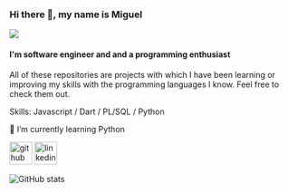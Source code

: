 ### Hi there 👋, my name is Miguel

![](https://thumbs.gfycat.com/ReadyAmpleEider-size_restricted.gif)

#### I'm software engineer and and a programming enthusiast 

All of these repositories are projects with which I have been learning or improving my skills with the programming languages ​​I know.
Feel free to check them out.

Skills: Javascript / Dart / PL/SQL / Python

🌱 I’m currently learning Python 

[<img src='https://cdn.jsdelivr.net/npm/simple-icons@3.0.1/icons/github.svg' alt='github' height='40'>](https://github.com/mashd3v)  [<img src='https://cdn.jsdelivr.net/npm/simple-icons@3.0.1/icons/linkedin.svg' alt='linkedin' height='40'>](https://www.linkedin.com/in/https://www.linkedin.com/in/mash//)  

![GitHub stats](https://github-readme-stats.vercel.app/api?username=mashd3v&show_icons=true)  
